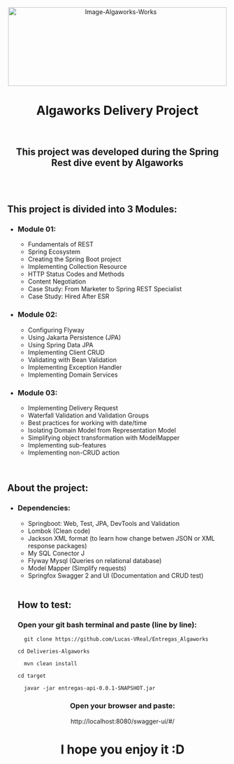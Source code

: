 <!-- Title -->

<div align="center">
  <img alt="Image-Algaworks-Works" src="https://app.algaworks.com/images/opengraph-generico.jpg" height="180" width="500"></img>
  
  <h1>Algaworks Delivery Project</h1>
  <br>
  
  ## This project was developed during the Spring Rest dive event by Algaworks
  
</div>

<!-- Modules -->
<div>
  <br><br>
  <h2> This project is divided into 3 Modules: </h2>
  <ul>
    <li><h3> Module 01: </h3></li>
      <ul>
          <li>Fundamentals of REST</li>
          <li>Spring Ecosystem</li>
          <li>Creating the Spring Boot project</li>
          <li>Implementing Collection Resource</li>
          <li>HTTP Status Codes and Methods</li>
          <li>Content Negotiation</li>
          <li>Case Study: From Marketer to Spring REST Specialist</li>
          <li>Case Study: Hired After ESR</li>
      </ul>
     <li><h3> Module 02: </h3></li>
       <ul>
          <li>Configuring Flyway</li>
          <li>Using Jakarta Persistence (JPA)</li>
          <li>Using Spring Data JPA</li>
          <li>Implementing Client CRUD</li>
          <li>Validating with Bean Validation</li>
          <li>Implementing Exception Handler</li>
          <li>Implementing Domain Services</li>
       </ul>
     <li><h3> Module 03: </h3></li>
       <ul>
        <li>Implementing Delivery Request</li>
        <li>Waterfall Validation and Validation Groups</li>
        <li>Best practices for working with date/time</li>
        <li>Isolating Domain Model from Representation Model</li>
        <li>Simplifying object transformation with ModelMapper</li>
        <li>Implementing sub-features</li>
        <li>Implementing non-CRUD action</li>
       </ul>
   </ul>
   
<!-- About the Project -->

<div>
  <br>
  <h2> About the project: </h2>
  <ul>
    <li><h3> Dependencies: </h3></li>
      <ul>
        <li>Springboot: Web, Test, JPA, DevTools and Validation</li>
        <li>Lombok (Clean code) </li>
        <li>Jackson XML format (to learn how change betwen JSON or XML response packages) </li>
        <li>My SQL Conector J</li>
        <li>Flyway Mysql (Queries on relational database)</li>
        <li>Model Mapper (Simplify requests) </li>
        <li>Springfox Swagger 2 and UI (Documentation and CRUD test)</li>
      </ul>
   <br> 
   <h2> How to test: </h2>
 
  <h3> Open your git bash terminal and paste (line by line): </h3>
 
  ``` 
    git clone https://github.com/Lucas-VReal/Entregas_Algaworks
  ```
    cd Deliveries-Algaworks
  ```
    mvn clean install
  ```
    cd target
  ```
    javar -jar entregas-api-0.0.1-SNAPSHOT.jar
  ```
<div align="center">
  
   <h3> Open your browser and paste: </h3>

   http://localhost:8080/swagger-ui/#/

   <h1> I hope you enjoy it :D </h1>   
  
</div> 
  
</div>
